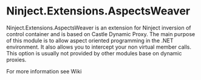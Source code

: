 Ninject.Extensions.AspectsWeaver
=====================

Ninject.Extensions.AspectsWeaver is an extension for Ninject inversion of control container and is based on Castle Dynamic Proxy. The main purpose of this module is to allow aspect oriented programming in the .NET environment. It also allows you to intercept your non virtual member calls. This option is usually not provided by other modules base on dynamic proxies.

For more information see Wiki
